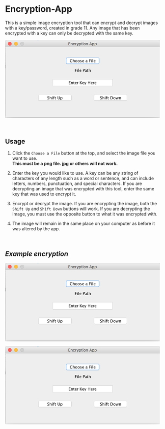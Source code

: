 # Encryption-App
This is a simple image encryption tool that can encrypt and decrypt images with a key/password, created in grade 11. Any image that has been encrypted with a key can only be decrypted with the same key.

![alt text](https://github.com/VictorSuciu/Encryption-App/blob/master/Images/EncryptionImageExample.png)

</br>

## Usage

1. Click the `Choose a File` button at the top, and select the image file you want to use. </br> **This must be a png file. jpg or others will not work.**

2. Enter the key you would like to use. A key can be any string of characters of any length such as a word or sentence, and can include letters, numbers, punctuation, and special characters. If you are decrypting an image that was encrypted with this tool, enter the same key that was used to encrypt it.

3. Encrypt or decrypt the image. If you are encrypting the image, both the `Shift Up` and `Shift Down` buttons will work. If you are decrypting the image, you must use the opposite button to what it was encrypted with.

4. The image will remain in the same place on your computer as before it was altered by the app.

</br>

## *Example encryption*

![alt text](https://github.com/VictorSuciu/Encryption-App/blob/master/Images/EncryptionImageExample.png)

![alt text](https://github.com/VictorSuciu/Encryption-App/blob/master/Images/EncryptionImageExample.png)
